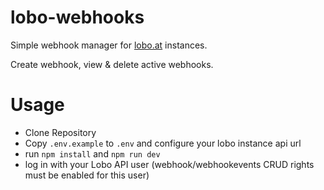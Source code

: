 # lobo-webhooks
Simple webhook manager for [lobo.at](lobo.at) instances.

Create webhook, view & delete active webhooks.

# Usage

- Clone Repository
- Copy `.env.example` to `.env` and configure your lobo instance api url
- run `npm install` and `npm run dev`
- log in with your Lobo API user (webhook/webhookevents CRUD rights must be enabled for this user)

